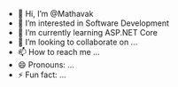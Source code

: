 - 👋 Hi, I’m @Mathavak
- 👀 I’m interested in Software Development
- 🌱 I’m currently learning ASP.NET Core
- 💞️ I’m looking to collaborate on ...
- 📫 How to reach me ...
- 😄 Pronouns: ...
- ⚡ Fun fact: ...

<!---
Mathavak/Mathavak is a ✨ special ✨ repository because its `README.md` (this file) appears on your GitHub profile.
You can click the Preview link to take a look at your changes.
--->
